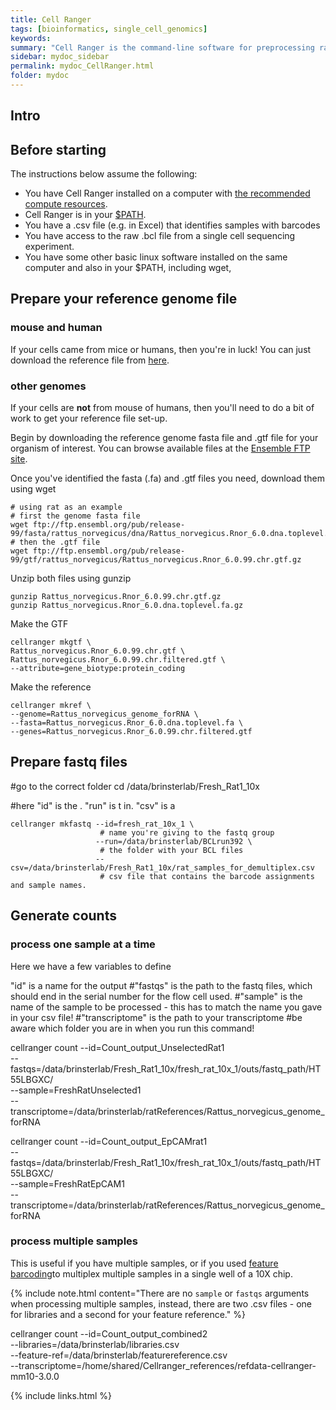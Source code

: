 ```yaml
---
title: Cell Ranger
tags: [bioinformatics, single_cell_genomics]
keywords:
summary: "Cell Ranger is the command-line software for preprocessing raw sequence data from a 10X single cell sequencing experiment.  The output from Cell Ranger os a count matrix where rows are genes and columns are individual cells."
sidebar: mydoc_sidebar
permalink: mydoc_CellRanger.html
folder: mydoc
---
```


## Intro

## Before starting

The instructions below assume the following:

* You have Cell Ranger installed on a computer with [the recommended compute resources](https://support.10xgenomics.com/single-cell-atac/software/overview/system-requirements).
* Cell Ranger is in your [$PATH](https://opensource.com/article/17/6/set-path-linux).
* You have a .csv file (e.g. in Excel) that identifies samples with barcodes
* You have access to the raw .bcl file from a single cell sequencing experiment.
* You have some other basic linux software installed on the same computer and also in your $PATH, including wget, 

## Prepare your reference genome file

### mouse and human

If your cells came from mice or humans, then you're in luck!  You can just download the reference file from [here]().

### other genomes

If your cells are **not** from mouse of humans, then you'll need to do a bit of work to get your reference file set-up.  

Begin by downloading the reference genome fasta file and .gtf file for your organism of interest.  You can browse available files at the [Ensemble FTP site](https://useast.ensembl.org/info/data/ftp/index.html).

Once you've identified the fasta (.fa) and .gtf files you need, download them using wget

```shell
# using rat as an example
# first the genome fasta file
wget ftp://ftp.ensembl.org/pub/release-99/fasta/rattus_norvegicus/dna/Rattus_norvegicus.Rnor_6.0.dna.toplevel.fa.gz
# then the .gtf file
wget ftp://ftp.ensembl.org/pub/release-99/gtf/rattus_norvegicus/Rattus_norvegicus.Rnor_6.0.99.chr.gtf.gz
```

Unzip both files using gunzip

```shell
gunzip Rattus_norvegicus.Rnor_6.0.99.chr.gtf.gz
gunzip Rattus_norvegicus.Rnor_6.0.dna.toplevel.fa.gz
```

Make the GTF

```shell
cellranger mkgtf \
Rattus_norvegicus.Rnor_6.0.99.chr.gtf \
Rattus_norvegicus.Rnor_6.0.99.chr.filtered.gtf \
--attribute=gene_biotype:protein_coding
```

Make the reference 

```shell
cellranger mkref \
--genome=Rattus_norvegicus_genome_forRNA \
--fasta=Rattus_norvegicus.Rnor_6.0.dna.toplevel.fa \
--genes=Rattus_norvegicus.Rnor_6.0.99.chr.filtered.gtf 
```

## Prepare fastq files

#go to the correct folder
cd /data/brinsterlab/Fresh_Rat1_10x

#here "id" is the . "run" is t in. "csv" is a 

```shell
cellranger mkfastq --id=fresh_rat_10x_1 \ 
                    # name you're giving to the fastq group
                   --run=/data/brinsterlab/BCLrun392 \ 
                    # the folder with your BCL files
                   --csv=/data/brinsterlab/Fresh_Rat1_10x/rat_samples_for_demultiplex.csv
                    # csv file that contains the barcode assignments and sample names.
```

## Generate counts

### process one sample at a time

Here we have a few variables to define

"id" is a name for the output
#"fastqs" is the path to the fastq files, which should end in the serial number for the flow cell used.
#"sample" is the name of the sample to be processed - this has to match the name you gave in your csv file!
#"transcriptome" is the path to your transcriptome
#be aware which folder you are in when you run this command!

cellranger count --id=Count_output_UnselectedRat1 \
                 --fastqs=/data/brinsterlab/Fresh_Rat1_10x/fresh_rat_10x_1/outs/fastq_path/HT55LBGXC/ \
                 --sample=FreshRatUnselected1 \
                 --transcriptome=/data/brinsterlab/ratReferences/Rattus_norvegicus_genome_forRNA

cellranger count --id=Count_output_EpCAMrat1 \
                 --fastqs=/data/brinsterlab/Fresh_Rat1_10x/fresh_rat_10x_1/outs/fastq_path/HT55LBGXC/ \
                 --sample=FreshRatEpCAM1 \
                 --transcriptome=/data/brinsterlab/ratReferences/Rattus_norvegicus_genome_forRNA


### process multiple samples

This is useful if you have multiple samples, or if you used [feature barcoding](https://support.10xgenomics.com/single-cell-gene-expression/software/pipelines/latest/feature-bc)to multiplex multiple samples in a single well of a 10X chip.

{% include note.html content="There are no ```sample``` or ```fastqs``` arguments when processing multiple samples, instead, there are two .csv files - one for libraries and a second for your feature reference." %}

cellranger count --id=Count_output_combined2 \
                 --libraries=/data/brinsterlab/libraries.csv \
                 --feature-ref=/data/brinsterlab/featurereference.csv \
                 --transcriptome=/home/shared/Cellranger_references/refdata-cellranger-mm10-3.0.0




{% include links.html %}
